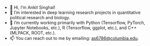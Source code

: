 - 👋 Hi, I’m Ankit Singhal!
- 👀 I’m interested in deep learning research projects in quantitative political research and biology.
- 🌱 I’m currently working primarily with Python (Tensorflow, PyTorch, Jupyter Notebooks, etc.), R (Tensorflow, ggplot, etc.), and C++ (MLPACK, ROOT, etc.).
- 📫 You can reach out to me by emailing: as6786@columbia.edu.

<!---
ankitsinghal04/ankitsinghal04 is a ✨ special ✨ repository because its `README.md` (this file) appears on your GitHub profile.
You can click the Preview link to take a look at your changes.
--->
